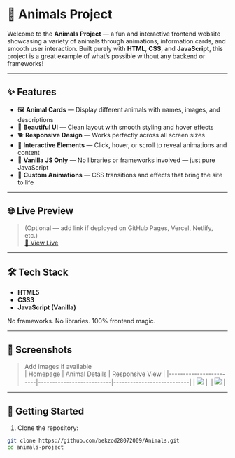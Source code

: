 # 🐾 Animals Project

Welcome to the **Animals Project** — a fun and interactive frontend website showcasing a variety of animals through animations, information cards, and smooth user interaction. Built purely with **HTML**, **CSS**, and **JavaScript**, this project is a great example of what’s possible without any backend or frameworks!

---

## ✨ Features

- 🖼️ **Animal Cards** — Display different animals with names, images, and descriptions  
- 🎨 **Beautiful UI** — Clean layout with smooth styling and hover effects  
- 🐕 **Responsive Design** — Works perfectly across all screen sizes  
- 🔁 **Interactive Elements** — Click, hover, or scroll to reveal animations and content  
- 🧠 **Vanilla JS Only** — No libraries or frameworks involved — just pure JavaScript  
- 🌈 **Custom Animations** — CSS transitions and effects that bring the site to life  

---

## 🌐 Live Preview

> (Optional — add link if deployed on GitHub Pages, Vercel, Netlify, etc.)  
[🔗 View Live](https://bekzod28072009.github.io/animals-project)

---

## 🛠️ Tech Stack

- **HTML5**  
- **CSS3**  
- **JavaScript (Vanilla)**  

No frameworks. No libraries. 100% frontend magic.

---

## 📸 Screenshots

> Add images if available  
| Homepage               | Animal Details           | Responsive View           |
|------------------------|--------------------------|---------------------------|
| ![](https://img.freepik.com/premium-psd/pet-adoption-landing-page-animal-adopt-website-homepage-hero-section-ui-ux-design-template_755018-2155.jpg) | ![]() | ![](https://i.ytimg.com/vi/ySFqpak1SVE/hq720.jpg?sqp=-oaymwEhCK4FEIIDSFryq4qpAxMIARUAAAAAGAElAADIQj0AgKJD&rs=AOn4CLDqtOGZKCA-YQV8k1UNf5BOv4G05w) |

---

## 🚀 Getting Started

1. Clone the repository:

```bash
git clone https://github.com/bekzod28072009/Animals.git
cd animals-project
